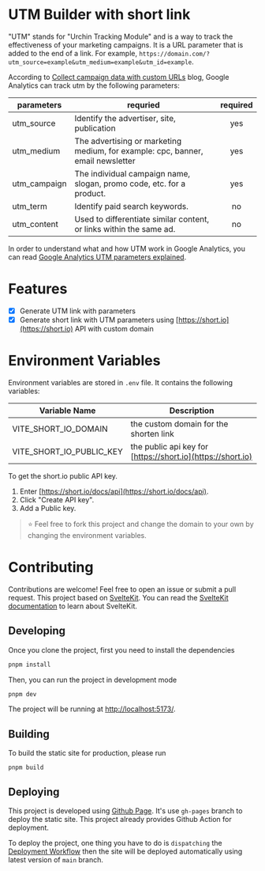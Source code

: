 # UTM Builder with short link

"UTM" stands for "Urchin Tracking Module" and is a way to track the effectiveness of your marketing campaigns. It is a URL parameter that is added to the end of a link. For example, `https://domain.com/?utm_source=example&utm_medium=example&utm_id=example`.

According to [Collect campaign data with custom URLs](https://support.google.com/analytics/answer/1033863?hl=en#zippy=%2Cin-this-article) blog, Google Analytics can track utm by the following parameters:

| parameters   | requried                                                                        | required |
| ------------ | ------------------------------------------------------------------------------- | :------: |
| utm_source   | Identify the advertiser, site, publication                                      |   yes    |
| utm_medium   | The advertising or marketing medium, for example: cpc, banner, email newsletter |   yes    |
| utm_campaign | The individual campaign name, slogan, promo code, etc. for a product.           |   yes    |
| utm_term     | Identify paid search keywords.                                                  |    no    |
| utm_content  | Used to differentiate similar content, or links within the same ad.             |    no    |

In order to understand what and how UTM work in Google Analytics, you can read [Google Analytics UTM parameters explained](https://www.pragm.co/post/google-analytics-utm-parameters-explained).

# Features

- [x] Generate UTM link with parameters
- [x] Generate short link with UTM parameters using [https://short.io](https://short.io) API with custom domain

# Environment Variables

Environment variables are stored in `.env` file. It contains the following variables:

| Variable Name            | Description                                                 |
| ------------------------ | ----------------------------------------------------------- |
| VITE_SHORT_IO_DOMAIN     | the custom domain for the shorten link                      |
| VITE_SHORT_IO_PUBLIC_KEY | the public api key for [https://short.io](https://short.io) |

To get the short.io public API key.

1. Enter [https://short.io/docs/api](https://short.io/docs/api).
2. Click "Create API key".
3. Add a Public key.

> ⭐️ Feel free to fork this project and change the domain to your own by changing the environment variables.

# Contributing

Contributions are welcome! Feel free to open an issue or submit a pull request. This project based on [SvelteKit](https://kit.svelte.dev/). You can read the [SvelteKit documentation](https://kit.svelte.dev/docs) to learn about SvelteKit.

## Developing

Once you clone the project, first you need to install the dependencies

```bash
pnpm install
```

Then, you can run the project in development mode

```bash
pnpm dev
```

The project will be running at [http://localhost:5173/](http://localhost:5173/).

## Building

To build the static site for production, please run

```
pnpm build
```

## Deploying

This project is developed using [Github Page](https://pages.github.com/). It's use `gh-pages` branch to deploy the static site. This project already provides Github Action for deployment.

To deploy the project, one thing you have to do is `dispatching` the [Deployment Workflow](https://github.com/saenyakorn/utm-builder/actions/workflows/deploy.yaml) then the site will be deployed automatically using latest version of `main` branch.

